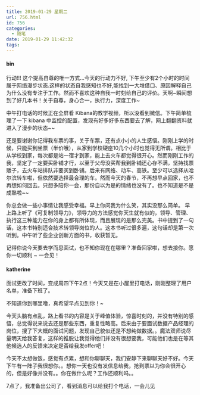 ```yaml
---
title: 2019-01-29 星期二
url: 756.html
id: 756
categories:
  - 随笔
date: 2019-01-29 11:42:32
tags:
---
```


#### bin

行动!!! 这个提高自尊的唯一方式…今天的行动力不好, 下午至少有2个小时的时间属于网络漫步状态.这样的状态自我感知也不好,能找到一大堆借口、原因解释自己为什么没有专注于工作。然而不喜欢这种自我一时刻给自己的评价。天啊~瞬间想到了好几本书！关于自尊，身心合一，执行力，深度工作~ 

中午打电话的时候正在全屏看 Kibana的教学视频，所以没看到微信。下午简单梳理了一下 kibana 中监控的配置，发现有好多好多东西要去了解，网上翻翻资料就进入了漫步的状态~~

还是要谢谢你记得我车票的事，关于车票，还有点小小的人生感悟。刚刚上学的时候，只能买到坐票（半价哦），从家到学校硬座10几个小时也觉得无所谓。相比于从学校到家，每次都是站一宿才到家，能上去火车都觉得很开心。然而刚刚工作的我，坚定了一定要买卧铺才行，以至于父母没买帮我到卧铺还心存不满，坚持找票贩子，去火车站排队非要买到卧铺。后来有网络、动车、高铁。至少可以选择从哈尔滨转车啦，但依然要选择最合理的车。然而今天的春节，不再想早点回家，也不再想如何回去。只想多陪你一会，那份自以为是的情绪也没有了。也不知道是不是成熟啦~~

你总会做一些小事情让我感受幸福。早上你问我为什么笑，其实没那么简单。 早上路上听了《可复制领导力》，领导力的方法感觉你天生就有似的，领导、管理、执行这三种能力在你的身上都有所体现，而且展现的是那么完美。书中提到了一句话，这本书特别适合技术转领导岗位的人。这本书听过很多遍，这句话却是第一次听到。中午听了些企业创新方面的书，收获暂无。

记得你说今天要去学而思面试，也不知你现在在哪里？准备回家啦，想去接你。愿你一切顺利 ~ 一会见！

#### katherine

面试更改了时间，变成周四下午2点！今天又是在小屋里打电话，刚刚整理了用户名单，准备下班了。

不知道你到哪里噜，真希望早点见到你！~

今天头脑有点乱，路上看书的内容是关于峰值体验，惊喜时刻的，并没有特别的感悟，总觉得说来说去还是那些东西，重复性略高。后来由于要面试数据产品经理的岗位，搜了下大概的面试问题，发现自己貌似还是不想纯做数据。。魔法双师说尽量明天给我答复，这样的推脱让我觉得他们并没有很想要我，可能他们也是在等其他候选人的反馈来决定是否给我发offer吧！

今天不太想做饭，感觉有点累，想和你聊聊天，我们安静下来聊聊天好不好。今天下午有一阵子我很想你。。想你一天也没有发信息给我，抢到票以为你会很开心的，但是好像并没有。。你在做什么呢？工作还顺利吗。。

7点了，我准备出公司了，看到消息可以给我打个电话，一会儿见